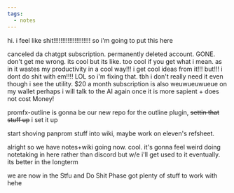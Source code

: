 ```yaml
---
tags:
  - notes
---
```

hi. i feel like shit!!!!!!!!!!!!!!!!!!!!! so i'm going to put this here

canceled da chatgpt subscription. permanently deleted account. GONE.
don't get me wrong. its cool but its like. too cool if you get what i mean. as in it wastes my productivity in a cool way!!! i get cool ideas from it!!! but!!! i dont do shit with em!!!! LOL
so i'm fixing that. tbh i don't really need it even though i see the utility. $20 a month subscription is also weuwueuwueue on my wallet
perhaps i will talk to the AI again once it is more sapient + does not cost Money!

promfx-outline is gonna be our new repo for the outline plugin, ~~settin that stuff up~~ i set it up

start shoving panprom stuff into wiki, maybe work on eleven's refsheet.

alright so we have notes+wiki going now. cool.
it's gonna feel weird doing notetaking in here rather than discord but w/e 
i'll get used to it eventually. its better in the longterm

we are now in the Stfu and Do Shit Phase
got plenty of stuff to work with hehe